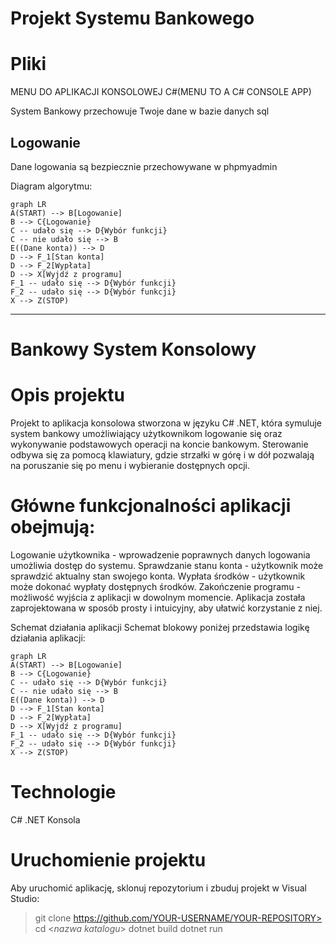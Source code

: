 # Projekt Systemu Bankowego

# Pliki
MENU DO APLIKACJI KONSOLOWEJ C#(MENU TO A C# CONSOLE APP)

System Bankowy przechowuje Twoje dane w bazie danych sql

## Logowanie

Dane logowania są bezpiecznie przechowywane w phpmyadmin


Diagram algorytmu:

```mermaid
graph LR
A(START) --> B[Logowanie]
B --> C{Logowanie}
C -- udało się --> D{Wybór funkcji}
C -- nie udało się --> B
E((Dane konta)) --> D
D --> F_1[Stan konta]
D --> F_2[Wypłata]
D --> X[Wyjdź z programu]
F_1 -- udało się --> D{Wybór funkcji}
F_2 -- udało się --> D{Wybór funkcji}
X --> Z(STOP)
```

---------------------------------



# Bankowy System Konsolowy

# Opis projektu
Projekt to aplikacja konsolowa stworzona w języku C# .NET, która symuluje system bankowy umożliwiający użytkownikom logowanie się oraz wykonywanie podstawowych operacji na koncie bankowym. Sterowanie odbywa się za pomocą klawiatury, gdzie strzałki w górę i w dół pozwalają na poruszanie się po menu i wybieranie dostępnych opcji.

# Główne funkcjonalności aplikacji obejmują:

Logowanie użytkownika - wprowadzenie poprawnych danych logowania umożliwia dostęp do systemu.
Sprawdzanie stanu konta - użytkownik może sprawdzić aktualny stan swojego konta.
Wypłata środków - użytkownik może dokonać wypłaty dostępnych środków.
Zakończenie programu - możliwość wyjścia z aplikacji w dowolnym momencie.
Aplikacja została zaprojektowana w sposób prosty i intuicyjny, aby ułatwić korzystanie z niej.

Schemat działania aplikacji
Schemat blokowy poniżej przedstawia logikę działania aplikacji:

```mermaid
graph LR
A(START) --> B[Logowanie]
B --> C{Logowanie}
C -- udało się --> D{Wybór funkcji}
C -- nie udało się --> B
E((Dane konta)) --> D
D --> F_1[Stan konta]
D --> F_2[Wypłata]
D --> X[Wyjdź z programu]
F_1 -- udało się --> D{Wybór funkcji}
F_2 -- udało się --> D{Wybór funkcji}
X --> Z(STOP)
```

# Technologie
C# .NET
Konsola

# Uruchomienie projektu
Aby uruchomić aplikację, sklonuj repozytorium i zbuduj projekt w Visual Studio:

> git clone https://github.com/YOUR-USERNAME/YOUR-REPOSITORY>
> cd <*nazwa katalogu*>
> dotnet build
> dotnet run
